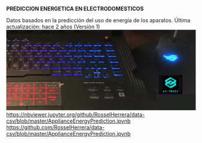 **PREDICCION ENERGETICA EN ELECTRODOMESTICOS**

Datos basados en la predicción del uso de energía de los aparatos.
Última actualización: hace 2 años (Versión 1)
![AIT-00](AIT-00.jpg) 
https://nbviewer.jupyter.org/github/RosselHerrera/data-csv/blob/master/ApplianceEnergyPrediction.ipynb
https://github.com/RosselHerrera/data-csv/blob/master/ApplianceEnergyPrediction.ipynb

